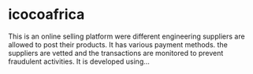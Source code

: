 # icocoafrica
This is an online selling platform were different engineering suppliers  are allowed to post their products. It has various payment methods. the suppliers are vetted and the transactions are monitored to prevent fraudulent activities. It is developed using...
